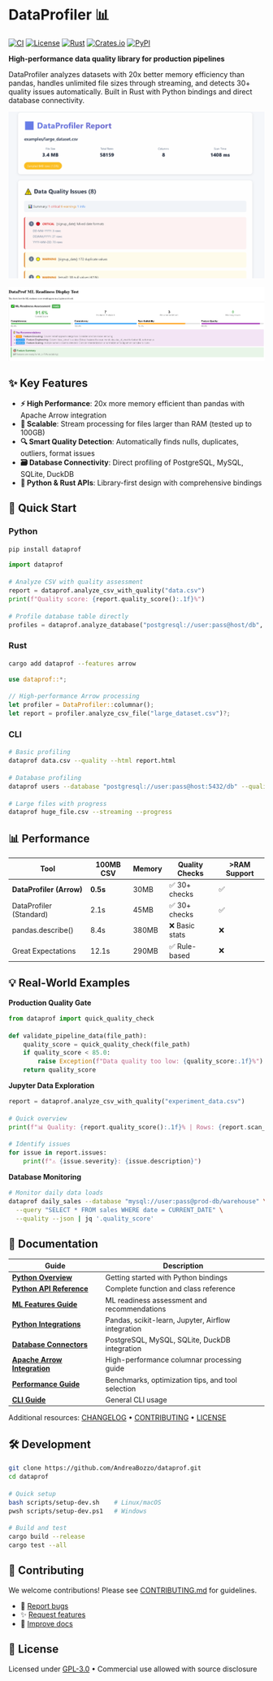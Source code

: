 # DataProfiler 📊

[![CI](https://github.com/AndreaBozzo/dataprof/workflows/CI/badge.svg)](https://github.com/AndreaBozzo/dataprof/actions)
[![License](https://img.shields.io/github/license/AndreaBozzo/dataprof)](LICENSE)
[![Rust](https://img.shields.io/badge/rust-1.70%2B-orange.svg)](https://www.rust-lang.org)
[![Crates.io](https://img.shields.io/crates/v/dataprof.svg)](https://crates.io/crates/dataprof)
[![PyPI](https://img.shields.io/pypi/v/dataprof.svg)](https://pypi.org/project/dataprof/)

**High-performance data quality library for production pipelines**

DataProfiler analyzes datasets with 20x better memory efficiency than pandas, handles unlimited file sizes through streaming, and detects 30+ quality issues automatically. Built in Rust with Python bindings and direct database connectivity.

![DataProfiler HTML Report](assets/animations/HTML.gif)

![DataProfiler HTML ML Report](assets/screenshots/MLfeatshtml.png)

## ✨ Key Features

- **⚡ High Performance**: 20x more memory efficient than pandas with Apache Arrow integration
- **🌊 Scalable**: Stream processing for files larger than RAM (tested up to 100GB)
- **🔍 Smart Quality Detection**: Automatically finds nulls, duplicates, outliers, format issues
- **🗃️ Database Connectivity**: Direct profiling of PostgreSQL, MySQL, SQLite, DuckDB
- **🐍 Python & Rust APIs**: Library-first design with comprehensive bindings

## 🚀 Quick Start

### Python
```bash
pip install dataprof
```

```python
import dataprof

# Analyze CSV with quality assessment
report = dataprof.analyze_csv_with_quality("data.csv")
print(f"Quality score: {report.quality_score():.1f}%")

# Profile database table directly
profiles = dataprof.analyze_database("postgresql://user:pass@host/db", "users")
```

### Rust
```bash
cargo add dataprof --features arrow
```

```rust
use dataprof::*;

// High-performance Arrow processing
let profiler = DataProfiler::columnar();
let report = profiler.analyze_csv_file("large_dataset.csv")?;
```

### CLI
```bash
# Basic profiling
dataprof data.csv --quality --html report.html

# Database profiling
dataprof users --database "postgresql://user:pass@host:5432/db" --quality

# Large files with progress
dataprof huge_file.csv --streaming --progress
```

## 📊 Performance

| Tool | 100MB CSV | Memory | Quality Checks | >RAM Support |
|------|-----------|--------|----------------|--------------|
| **DataProfiler (Arrow)** | **0.5s** | 30MB | ✅ 30+ checks | ✅ |
| DataProfiler (Standard) | 2.1s | 45MB | ✅ 30+ checks | ✅ |
| pandas.describe() | 8.4s | 380MB | ❌ Basic stats | ❌ |
| Great Expectations | 12.1s | 290MB | ✅ Rule-based | ❌ |

## 💡 Real-World Examples

**Production Quality Gate**
```python
from dataprof import quick_quality_check

def validate_pipeline_data(file_path):
    quality_score = quick_quality_check(file_path)
    if quality_score < 85.0:
        raise Exception(f"Data quality too low: {quality_score:.1f}%")
    return quality_score
```

**Jupyter Data Exploration**
```python
report = dataprof.analyze_csv_with_quality("experiment_data.csv")

# Quick overview
print(f"📊 Quality: {report.quality_score():.1f}% | Rows: {report.scan_info.rows_scanned:,}")

# Identify issues
for issue in report.issues:
    print(f"⚠️ {issue.severity}: {issue.description}")
```

**Database Monitoring**
```bash
# Monitor daily data loads
dataprof daily_sales --database "mysql://user:pass@prod-db/warehouse" \
  --query "SELECT * FROM sales WHERE date = CURRENT_DATE" \
  --quality --json | jq '.quality_score'
```

## 📖 Documentation

| Guide | Description |
|-------|-------------|
| **[Python Overview](https://github.com/AndreaBozzo/dataprof/wiki/Python-Overview)** | Getting started with Python bindings |
| **[Python API Reference](https://github.com/AndreaBozzo/dataprof/wiki/Python-API-Reference)** | Complete function and class reference |
| **[ML Features Guide](https://github.com/AndreaBozzo/dataprof/wiki/Python-ML-Features)** | ML readiness assessment and recommendations |
| **[Python Integrations](https://github.com/AndreaBozzo/dataprof/wiki/Python-Integrations)** | Pandas, scikit-learn, Jupyter, Airflow integration |
| **[Database Connectors](https://github.com/AndreaBozzo/dataprof/wiki/Database-Connectors)** | PostgreSQL, MySQL, SQLite, DuckDB integration |
| **[Apache Arrow Integration](https://github.com/AndreaBozzo/dataprof/wiki/Apache-Arrow-Integration)** | High-performance columnar processing guide |
| **[Performance Guide](https://github.com/AndreaBozzo/dataprof/wiki/Performance-Guide)** | Benchmarks, optimization tips, and tool selection |
| **[CLI Guide](https://github.com/AndreaBozzo/dataprof/wiki/CLI-Usage-Guide)** | General CLI usage

Additional resources: [CHANGELOG](CHANGELOG.md) • [CONTRIBUTING](CONTRIBUTING.md) • [LICENSE](LICENSE)

## 🛠️ Development

```bash
git clone https://github.com/AndreaBozzo/dataprof.git
cd dataprof

# Quick setup
bash scripts/setup-dev.sh    # Linux/macOS
pwsh scripts/setup-dev.ps1   # Windows

# Build and test
cargo build --release
cargo test --all
```

## 🤝 Contributing

We welcome contributions! Please see [CONTRIBUTING.md](CONTRIBUTING.md) for guidelines.

- 🐛 [Report bugs](https://github.com/AndreaBozzo/dataprof/issues)
- ✨ [Request features](https://github.com/AndreaBozzo/dataprof/issues)
- 📖 [Improve docs](https://github.com/AndreaBozzo/dataprof/wiki)

## 📄 License

Licensed under [GPL-3.0](LICENSE) • Commercial use allowed with source disclosure

